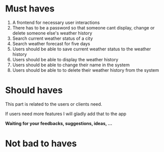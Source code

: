 # Must haves

1. A frontend for necessary user interactions
1. There has to be a password so that someone cant display, change or delete someone else's weather history
1. Search current weather status of a city
1. Search weather forecast for five days
1. Users should be able to save current weather status to the weather history
1. Users should be able to display the weather history
1. Users should be able to change their name in the system
1. Users should be able to to delete their weather history from the system

# Should haves

This part is related to the users or clients need.

If users need more features I will gladly add that to the app

**Waiting for your feedbacks, suggestions, ideas, ...**

# Not bad to haves
